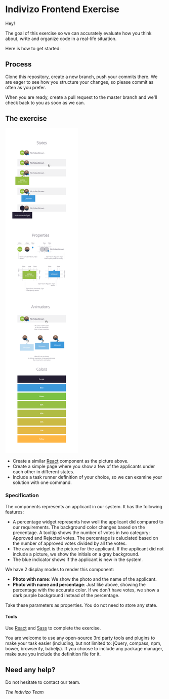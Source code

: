 # Indivizo Frontend Exercise
Hey!

The goal of this exercise so we can accurately evaluate how you think about, write and organize code in a real-life situation.

Here is how to get started:

## Process
Clone this repository, create a new branch, push your commits there. We are eager to see how you structure your changes, so please commit as often as you prefer.

When you are ready, create a pull request to the master branch and we'll check back to you as soon as we can.

## The exercise
![Frontend task specification](./frontend_task_spec.png)

* Create a similar [React](https://facebook.github.io/react/) component as the picture above.
* Create a simple page where you show a few of the applicants under each other in different states.
* Include a task runner definition of your choice, so we can examine your solution with one command.

### Specification
The components represents an applicant in our system. It has the following features:

* A percentage widget represents how well the applicant did compared to our requirements. The background color changes based on the precentage. A tooltip shows the number of votes in two category: Approved and Rejected votes. The percentage is caluclated based on the number of approved votes divided by all the votes.
* The avatar widget is the picture for the applicant. If the applicant did not include a picture, we show the initials on a gray background.
* The blue indicator shows if the applicant is new in the system.

We have 2 display modes to render this component:

* **Photo with name**: We show the photo and the name of the applicant.
* **Photo with name and percentage**: Just like above, showing the percentage with the accurate color. If we don't have votes, we show a dark purple background instead of the percentage.

Take these parameters as properties. You do not need to store any state.

#### Tools
Use [React](https://facebook.github.io/react/) and [Sass](http://sass-lang.com/) to complete the exercise.

You are welcome to use any open-source 3rd party tools and plugins to make your task easier (including, but not limited to: jQuery, compass, npm, bower, browserify, babeljs).
If you choose to include any package manager, make sure you include the definition file for it.

## Need any help?

Do not hesitate to contact our team.


*The Indivizo Team*
